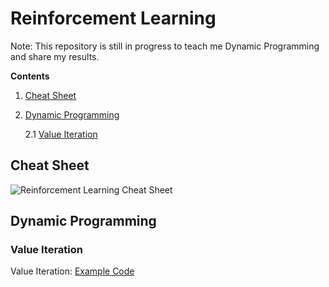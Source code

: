 # Reinforcement Learning

Note: This repository is still in progress to teach me Dynamic Programming and share my results.

**Contents**

1. [Cheat Sheet](#cheat_sheet)
2. [Dynamic Programming](#dynamic_programming)

   2.1 [Value Iteration](#value_iteration)

## <a name="cheat_sheet"></a>Cheat Sheet
![Reinforcement Learning Cheat Sheet](media/reinforcement_learning-overview.png "Reinforcement Learning Cheat Sheet")

## <a name="dynamic_programming"></a>Dynamic Programming

### <a name="value_iteration"></a>Value Iteration 
Value Iteration:
[Example Code](https://github.com/comnGuy/reinforcement-learning/tree/master/dynamic_programming/value_iteration)
